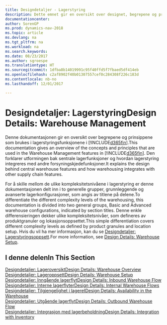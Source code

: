 ```yaml
---
title: Designdetaljer - Lagerstyring
description: Dette emnet gir en oversikt over designet, begrepene og prinsippene bak funksjonene for lagerstyring i [!INCLUDE[d365fin](includes/d365fin_md.md)].
documentationcenter: 
author: SorenGP
ms.prod: dynamics-nav-2018
ms.topic: article
ms.devlang: na
ms.tgt_pltfrm: na
ms.workload: na
ms.search.keywords: 
ms.date: 08/23/2017
ms.author: sgroespe
ms.translationtype: HT
ms.sourcegitcommit: 1dfba8b14019991c95f40ffd5f7fbaed5df414eb
ms.openlocfilehash: c2af8902f40b01307557cef0c284308f226c183d
ms.contentlocale: nb-no
ms.lasthandoff: 12/01/2017

---
```

# <a name="design-details-warehouse-management"></a><span data-ttu-id="81d4f-103">Designdetaljer: Lagerstyring</span><span class="sxs-lookup"><span data-stu-id="81d4f-103">Design Details: Warehouse Management</span></span>
<span data-ttu-id="81d4f-104">Denne dokumentasjonen gir en oversikt over begrepene og prinsippene som brukes i lagerstyringsfunksjonene i [!INCLUDE[d365fin](includes/d365fin_md.md)].</span><span class="sxs-lookup"><span data-stu-id="81d4f-104">This documentation gives an overview of the concepts and principles that are used in the Warehouse Management features in [!INCLUDE[d365fin](includes/d365fin_md.md)].</span></span> <span data-ttu-id="81d4f-105">Den forklarer utformingen bak sentrale lagerfunksjoner og hvordan lagerstyring integreres med andre forsyningskjedefunksjoner.</span><span class="sxs-lookup"><span data-stu-id="81d4f-105">It explains the design behind central warehouse features and how warehousing integrates with other supply chain features.</span></span>  

<span data-ttu-id="81d4f-106">For å skille mellom de ulike kompleksitetsnivåene i lagerstyring er denne dokumentasjonen delt inn i to generelle grupper, grunnleggende og avanserte lagerkonfigurasjoner, som angis av titlene på delene.</span><span class="sxs-lookup"><span data-stu-id="81d4f-106">To differentiate the different complexity levels of the warehousing, this documentation is divided into two general groups, Basic and Advanced warehouse configurations, indicated by section titles.</span></span> <span data-ttu-id="81d4f-107">Denne enkle differensieringen dekker ulike kompleksitetsnivåer, som defineres av produktgranuler og lokasjonsoppsettet.</span><span class="sxs-lookup"><span data-stu-id="81d4f-107">This simple differentiation covers different complexity levels as defined by product granules and location setup.</span></span> <span data-ttu-id="81d4f-108">Hvis du vil ha mer informasjon, kan du se [Designdetaljer: Lagerstyringsoppsett](design-details-warehouse-setup.md).</span><span class="sxs-lookup"><span data-stu-id="81d4f-108">For more information, see [Design Details: Warehouse Setup](design-details-warehouse-setup.md).</span></span>  

## <a name="in-this-section"></a><span data-ttu-id="81d4f-109">I denne delen</span><span class="sxs-lookup"><span data-stu-id="81d4f-109">In This Section</span></span>  
[<span data-ttu-id="81d4f-110">Designdetaljer: Lageroversikt</span><span class="sxs-lookup"><span data-stu-id="81d4f-110">Design Details: Warehouse Overview</span></span>](design-details-warehouse-overview.md)  
[<span data-ttu-id="81d4f-111">Designdetaljer: Lageroppsett</span><span class="sxs-lookup"><span data-stu-id="81d4f-111">Design Details: Warehouse Setup</span></span>](design-details-warehouse-setup.md)  
[<span data-ttu-id="81d4f-112">Designdetaljer: Inngående lagerflyt</span><span class="sxs-lookup"><span data-stu-id="81d4f-112">Design Details: Inbound Warehouse Flow</span></span>](design-details-inbound-warehouse-flow.md)  
[<span data-ttu-id="81d4f-113">Designdetaljer: Interne lagerflyter</span><span class="sxs-lookup"><span data-stu-id="81d4f-113">Design Details: Internal Warehouse Flows</span></span>](design-details-internal-warehouse-flows.md)  
[<span data-ttu-id="81d4f-114">Designdetaljer: Tilgjengelighet i lageret</span><span class="sxs-lookup"><span data-stu-id="81d4f-114">Design Details: Availability in the Warehouse</span></span>](design-details-availability-in-the-warehouse.md)  
[<span data-ttu-id="81d4f-115">Designdetaljer: Utgående lagerflyt</span><span class="sxs-lookup"><span data-stu-id="81d4f-115">Design Details: Outbound Warehouse Flow</span></span>](design-details-outbound-warehouse-flow.md)  
[<span data-ttu-id="81d4f-116">Designdetaljer: Integrasjon med lagerbeholdning</span><span class="sxs-lookup"><span data-stu-id="81d4f-116">Design Details: Integration with Inventory</span></span>](design-details-integration-with-inventory.md)

